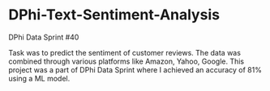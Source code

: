 # DPhi-Text-Sentiment-Analysis
DPhi Data Sprint #40

Task was to predict the sentiment of customer reviews. The data was combined through various platforms like Amazon, Yahoo,
Google. This project was a part of DPhi Data Sprint where I achieved an accuracy of 81% using a ML model. 
